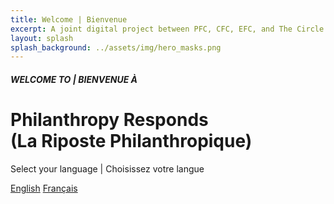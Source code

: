 ```yaml
---
title: Welcome | Bienvenue
excerpt: A joint digital project between PFC, CFC, EFC, and The Circle.
layout: splash
splash_background: ../assets/img/hero_masks.png
---
```


<h5>WELCOME TO | BIENVENUE À</h5>
<h1>Philanthropy Responds<br/>(La Riposte Philanthropique)</h1>

<p>Select your language | Choisissez votre langue</p>

<a class="button--transparent" href="{{ site.baseurl }}en/">English</a>
<a class="button--transparent" href="{{ site.baseurl }}fr/">Français</a>